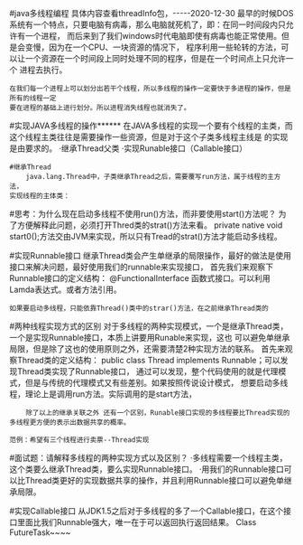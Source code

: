 #java多线程编程      具体内容查看threadInfo包，-----2020-12-30
    最早的时候DOS系统有一个特点，只要电脑有病毒，那么电脑就死机了，即：在同一时间段内只允许有一个进程，
    而后来到了我们windows时代电脑即使有病毒也能正常使用。但是会变慢，因为在一个CPU、一块资源的情况下，
    程序利用一些轮转的方法，可以让一个资源在一个时间段上同时处理不同的程序，但是在一个时间点上只允许一个
    进程去执行。
    
    在我们每一个进程上可以划分出若干个线程，所以多线程的操作一定要快于多进程的操作，但是所有的线程一定
    要在进程的基础上进行划分。所以进程消失线程也就消失了。
     
     
#实现JAVA多线程的操作******
    在JAVA多线程的实现一个要有个线程的主类，而这个线程主类往往是需要操作一些资源，但是对于这个子类多线程主线是
    的实现是由要求的。
        ·继承Thread父类
        ·实现Runable接口（Callable接口）
     
    #继承Thread
        java.lang.Thread中，子类继承Thread之后，需要覆写run方法，属于线程的主方法，
    实现线程的主体类：

#思考：为什么现在启动多线程不使用run()方法，而非要使用start()方法呢？
    为了方便解释此问题，必须打开Thred类的strat()方法来看。
    private native void start0();方法交由JVM来实现，所以只有Tread的strat()方法才能启动多线程。
     
#实现Runnable接口
    继承Thread类会产生单继承的局限操作，最好的做法是使用接口来解决问题，最好使用我们的runnable来实现接口，
    首先我们来观察下Runnable接口的定义结构：
        @FunctionalInterface 函数式接口。可以利用Lamda表达式。或者方法引用。
        
    如果要启动多线程，只能依靠Thread()类中的strar()方法，在之前继承Thread类的

#两种线程实现方式的区别
    对于多线程的两种实现模式，一个是继承Thread类，一个是实现Runnable接口，本质上讲要用Runable来实现，这也
    可以避免单继承局限，但是除了这也的使用原则之外，还需要清楚2种实现方法的联系。
        首先来观察Thread类的定义结构：
            public class Thread implements Runnable；可以发现Thread类实现了Runnable接口，
        通过可以发现，整个代码使用的就是代理模式，但是与传统的代理模式又有些差别。如果按照传说设计模式，
        想要启动多线程，理论上是调用run方法。实际调用的是start方法，
        
        除了以上的继承关联之外 还有一个区别，Runable接口实现的多线程要比Thread实现的多线程更方便的表示出数据共享的概率。
        
    范例：希望有三个线程进行卖票--Thread实现
    
#面试题：请解释多线程的两种实现方式以及区别？
    ·多线程需要一个线程主类，这个类要么继承Thread类，要么实现Runnable接口。
    ·用我们的Runnable接口可以比Thread类更好的实现数据共享的操作，并且利用Runnable接口可以避免单继承局限。
    
#实现Callable接口
    从JDK1.5之后对于多线程的多了一个Callable接口，在这个接口里面比我们Runnable强大，唯一在于可以返回执行返回结果。
    Class FutureTask<V>~~~~